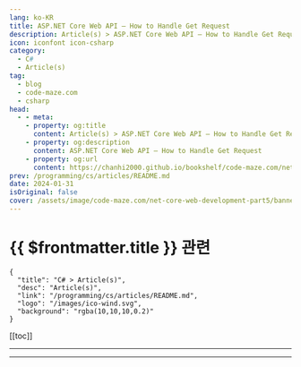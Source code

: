 ```yaml
---
lang: ko-KR
title: ASP.NET Core Web API – How to Handle Get Request
description: Article(s) > ASP.NET Core Web API – How to Handle Get Request
icon: iconfont icon-csharp
category: 
  - C#
  - Article(s)
tag: 
  - blog
  - code-maze.com
  - csharp
head:  
  - - meta:
    - property: og:title
      content: Article(s) > ASP.NET Core Web API – How to Handle Get Request
    - property: og:description
      content: ASP.NET Core Web API – How to Handle Get Request
    - property: og:url
      content: https://chanhi2000.github.io/bookshelf/code-maze.com/net-core-web-development-part5.html
prev: /programming/cs/articles/README.md
date: 2024-01-31
isOriginal: false
cover: /assets/image/code-maze.com/net-core-web-development-part5/banner.png
---
```


# {{ $frontmatter.title }} 관련

```component VPCard
{
  "title": "C# > Article(s)",
  "desc": "Article(s)",
  "link": "/programming/cs/articles/README.md",
  "logo": "/images/ico-wind.svg",
  "background": "rgba(10,10,10,0.2)"
}
```

[[toc]]

---

<SiteInfo
  name="ASP.NET Core Web API – How to Handle Get Request"
  desc="Learn how to handle Get Request in .NET Core by using previously created repository pattern for business logic and how to write great controller code."
  url="https://code-maze.com/net-core-web-development-part5/"
  logo="/assets/image/code-maze.com/favicon.png"
  preview="/assets/image/code-maze.com/net-core-web-development-part5/banner.png"/>

<!-- TODO: 작성 -->

---

<TagLinks />